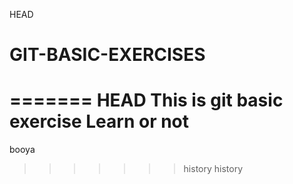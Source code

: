 HEAD
# GIT-BASIC-EXERCISES
=======
HEAD
This is git basic exercise
Learn or not
=======
booya
>>>>>>> history
>>>>>>> history
